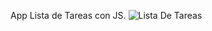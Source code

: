  App Lista de Tareas con JS.
![Lista De Tareas](https://user-images.githubusercontent.com/54611951/72821179-e8daf200-3c4e-11ea-995d-56d6ccc077e2.png)
